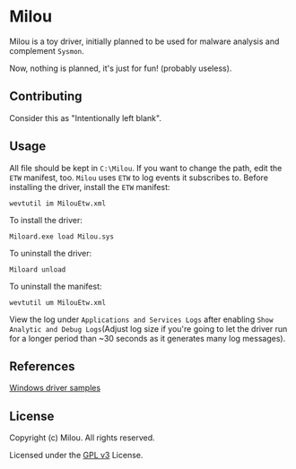 # Milou

Milou is a toy driver, initially planned to be used for malware analysis and complement `Sysmon`.

Now, nothing is planned, it's just for fun! (probably useless).

## Contributing

Consider this as "Intentionally left blank".

## Usage

All file should be kept in `C:\Milou`. If you want to change the path, edit the `ETW` manifest, too.
`Milou` uses `ETW` to log events it subscribes to. Before installing the driver, install the `ETW` manifest:

```
wevtutil im MilouEtw.xml
```

To install the driver:
```
Miloard.exe load Milou.sys
```

To uninstall the driver:
```
Miloard unload
```

To uninstall the manifest:
```
wevtutil um MilouEtw.xml
```

View the log under `Applications and Services Logs` after enabling `Show Analytic and Debug Logs`(Adjust log size if you're going to let the driver run for a longer period than ~30 seconds as it generates many log messages).


## References

[Windows driver samples](https://github.com/microsoft/Windows-driver-samples)

## License

Copyright (c) Milou. All rights reserved.

Licensed under the [GPL v3](https://github.com/0xcpu/Milou/blob/master/LICENSE) License.
